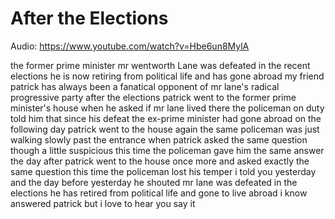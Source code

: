 # After the Elections

Audio: https://www.youtube.com/watch?v=Hbe6un8MylA

the former prime minister mr wentworth Lane
was defeated in the recent elections
he is now retiring from political life
and has gone abroad
my friend patrick has always been a
fanatical opponent of mr lane's radical
progressive party
after the elections
patrick went to the former prime
minister's house
when he asked if mr lane lived there
the policeman on duty told him that
since his defeat
the ex-prime minister had gone abroad
on the following day
patrick went to the house again
the same policeman was just walking
slowly past the entrance
when patrick asked the same question
though a little suspicious this time
the policeman gave him the same answer
the day after
patrick went to the house once more and
asked exactly the same question
this time the policeman lost his temper
i told you yesterday
and the day before yesterday
he shouted
mr lane was defeated in the elections
he has retired from political life
and gone to live abroad
i know
answered patrick
but i love to hear you say it
